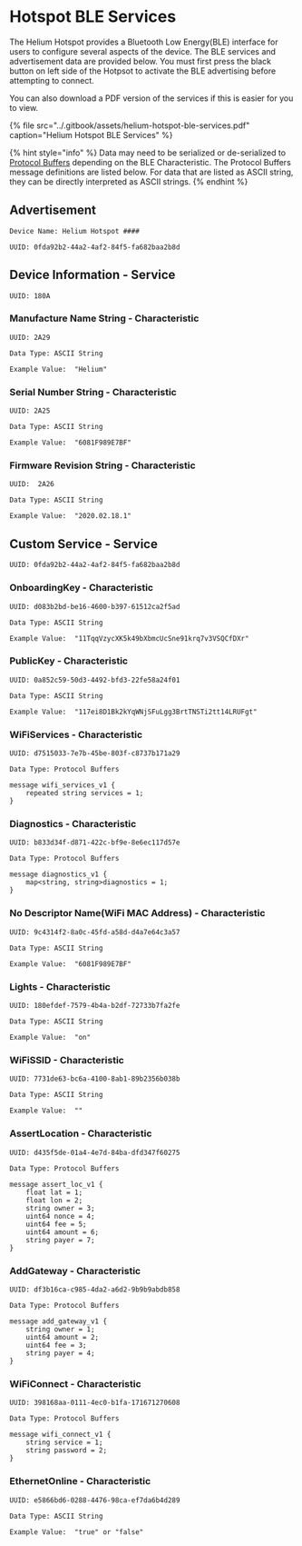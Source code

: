 # Hotspot BLE Services

The Helium Hotspot provides a Bluetooth Low Energy\(BLE\) interface for users to configure several aspects of the device. The BLE services and advertisement data are provided below. You must first press the black button on left side of the Hotpsot to activate the BLE advertising before attempting to connect.

You can also download a PDF version of the services if this is easier for you to view. 

{% file src="../.gitbook/assets/helium-hotspot-ble-services.pdf" caption="Helium Hotspot BLE Services" %}

{% hint style="info" %}
Data may need to be serialized or de-serialized to [Protocol Buffers](https://developers.google.com/protocol-buffers) depending on the BLE Characteristic.  The Protocol Buffers message definitions are listed below. For data that are listed as ASCII string, they can be directly interpreted as ASCII strings.
{% endhint %}

## **Advertisement**

`Device Name: Helium Hotspot ####`

`UUID: 0fda92b2-44a2-4af2-84f5-fa682baa2b8d`

## Device Information - Service

`UUID: 180A`

### Manufacture Name String - Characteristic

`UUID: 2A29`

`Data Type: ASCII String`

`Example Value:  "Helium"`

### Serial Number String - Characteristic

`UUID: 2A25`

`Data Type: ASCII String`

`Example Value:  "6081F989E7BF"`

### Firmware Revision String - Characteristic

`UUID:  2A26`

`Data Type: ASCII String`

`Example Value:  "2020.02.18.1"`

## Custom Service - Service

`UUID: 0fda92b2-44a2-4af2-84f5-fa682baa2b8d`

### OnboardingKey - Characteristic

`UUID: d083b2bd-be16-4600-b397-61512ca2f5ad`

`Data Type: ASCII String`

`Example Value:  "11TqqVzycXK5k49bXbmcUcSne91krq7v3VSQCfDXr"`

### PublicKey - Characteristic

`UUID: 0a852c59-50d3-4492-bfd3-22fe58a24f01`

`Data Type: ASCII String`

`Example Value:  "117ei8D1Bk2kYqWNjSFuLgg3BrtTNSTi2tt14LRUFgt"`

### WiFiServices - Characteristic

`UUID: d7515033-7e7b-45be-803f-c8737b171a29`

`Data Type: Protocol Buffers`

```text
message wifi_services_v1 {
    repeated string services = 1;
}
```

### Diagnostics - Characteristic

`UUID: b833d34f-d871-422c-bf9e-8e6ec117d57e`

`Data Type: Protocol Buffers`

```text
message diagnostics_v1 {
    map<string, string>diagnostics = 1;
}
```

### No Descriptor Name\(WiFi MAC Address\) - Characteristic

`UUID: 9c4314f2-8a0c-45fd-a58d-d4a7e64c3a57`

`Data Type: ASCII String`

`Example Value:  "6081F989E7BF"`

### Lights - Characteristic

`UUID: 180efdef-7579-4b4a-b2df-72733b7fa2fe`

`Data Type: ASCII String`

`Example Value:  "on"`

### WiFiSSID - Characteristic

`UUID: 7731de63-bc6a-4100-8ab1-89b2356b038b`

`Data Type: ASCII String`

`Example Value:  ""`

### AssertLocation - Characteristic

`UUID: d435f5de-01a4-4e7d-84ba-dfd347f60275`

`Data Type: Protocol Buffers`

```text
message assert_loc_v1 {
    float lat = 1;
    float lon = 2;
    string owner = 3;
    uint64 nonce = 4;
    uint64 fee = 5;
    uint64 amount = 6;
    string payer = 7;
}
```

### AddGateway - Characteristic

`UUID: df3b16ca-c985-4da2-a6d2-9b9b9abdb858`

`Data Type: Protocol Buffers`

```text
message add_gateway_v1 {
    string owner = 1;
    uint64 amount = 2;
    uint64 fee = 3;
    string payer = 4;
}
```

### WiFiConnect - Characteristic

`UUID: 398168aa-0111-4ec0-b1fa-171671270608`

`Data Type: Protocol Buffers`

```text
message wifi_connect_v1 {
    string service = 1;
    string password = 2;
}
```

### EthernetOnline - Characteristic

`UUID: e5866bd6-0288-4476-98ca-ef7da6b4d289`

`Data Type: ASCII String`

`Example Value:  "true" or "false"`

